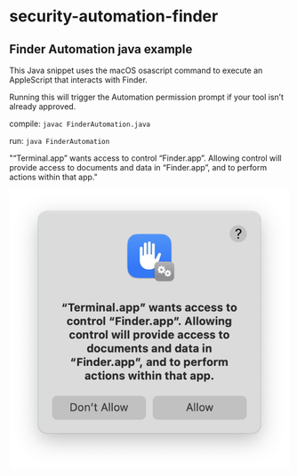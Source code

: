# security-automation-finder

## Finder Automation java example

This Java snippet uses the macOS osascript command to execute an AppleScript that interacts with Finder. 

Running this will trigger the Automation permission prompt if your tool isn’t already approved.

compile:
`javac FinderAutomation.java`


run:
`java FinderAutomation`



"“Terminal.app” wants access to control “Finder.app”. 
Allowing control will provide access to documents and data in “Finder.app”, and to perform actions within that app."


![Automation-permission-prompt.png](Automation-permission-prompt.png)

















